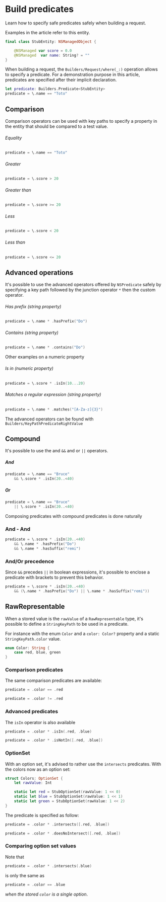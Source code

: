 # Build predicates

Learn how to specify safe predicates safely when building a request.

Examples in the article refer to this entity.

```swift
final class StubEntity: NSManagedObject {

    @NSManaged var score = 0.0
    @NSManaged  var name: String? = ""
}
```

When building a request, the ``Builders/Request/where(_:)`` operation allows to specify a predicate. For a demonstration purpose in this article, predicates are specified after their implicit declaration.

```swift
let predicate: Builders.Predicate<StubEntity>
predicate = \.name == "Toto"
```

## Comparison

Comparison operators can be used with key paths to specify a property in the entity that should be compared to a test value.

 ###### Equality

```swift
predicate = \.name == "Toto"
```

###### Greater

```swift
predicate = \.score > 20
```

###### Greater than

```swift
predicate = \.score >= 20
```

###### Less

```swift
predicate = \.score < 20
```

###### Less than

```swift
predicate = \.score <= 20
```

## Advanced operations
It's possible to use the advanced operators offered by `NSPredicate` safely by specifying a key path followed by the junction operator `*` then the custom operator.

###### Has prefix (string property)

```swift
predicate = \.name * .hasPrefix("Do")
```

###### Contains (string property)

```swift
predicate = \.name * .contains("Do")
```

Other examples on a numeric property

###### Is in (numeric property)

```swift
predicate = \.score * .isIn(10...20)
```

###### Matches a regular expression (string property)

```swift
predicate = \.name * .matches("[A-Za-z]{3}")
```

The advanced operators can be found with ``Builders/KeyPathPredicateRightValue``

## Compound
It's possible to use the and `&&` and or `||` operators.

##### And

```swift
predicate = \.name == "Bruce"
    && \.score * .isIn(20..<40)
```

##### Or

```swift
predicate = \.name == "Bruce"
    || \.score * .isIn(20..<40)
```

Composing predicates with compound predicates is done naturally

### And - And

```swift
predicate = \.score * .isIn(20..<40)
    && \.name * .hasPrefix("Do")
    && \.name * .hasSuffix("remi")
```

### And/Or precedence
Since `&&` precedes `||` in boolean expressions, it's possible to enclose a predicate with brackets to prevent this behavior.

```swift
predicate = \.score * .isIn(20..<40)
    && (\.name * .hasPrefix("Do") || \.name * .hasSuffix("remi"))
```

## RawRepresentable
When a stored value is the `rawValue` of a `RawRepresentable` type, it's possible to define a ``StringKeyPath`` to be used in a predicate.

For instance with the enum `Color` and a `color: Color?` property and a static `StringKeyPath.color` value.

```swift
enum Color: String {
    case red, blue, green
}
```

### Comparison predicates

The same comparison predicates are available:

```swift
predicate = .color == .red
```

```swift
predicate = .color != .red
```

### Advanced predicates
The `isIn` operator is also available

```swift
predicate = .color * .isIn(.red, .blue)
```

```swift
predicate = .color * .isNotIn([.red, .blue])
```

### OptionSet

With an option set, it's advised to rather use the `intersects` predicates.
With the colors now as an option set:

```swift
struct Colors: OptionSet {
    let rawValue: Int

    static let red = StubOptionSet(rawValue: 1 << 0)
    static let blue = StubOptionSet(rawValue: 1 << 1)
    static let green = StubOptionSet(rawValue: 1 << 2)
}
```

The predicate is specified as follow:

```swift
predicate = .color * .intersects([.red, .blue])
```

```swift
predicate = .color * .doesNoIntersect([.red, .blue])
```

### Comparing option set values

Note that
```swift
predicate = .color * .intersects(.blue)
```

is only the same as

```swift
predicate = .color == .blue
```
*when the stored `color` is a single option*. 
